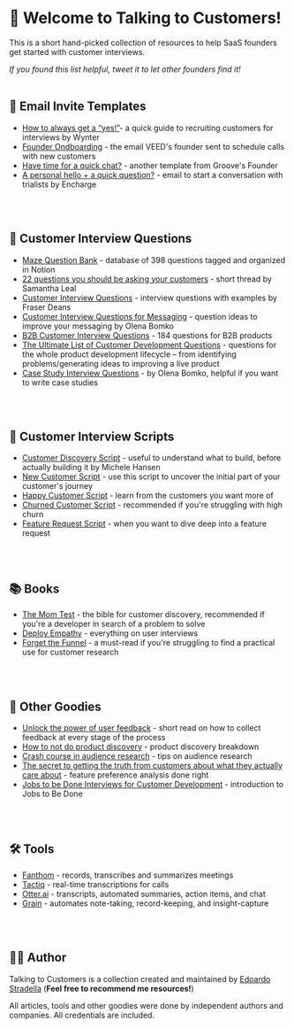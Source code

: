# 👋 Welcome to Talking to Customers!

This is a short hand-picked collection of resources to help SaaS founders get started with customer interviews.


*If you found this list helpful, tweet it to let other founders find it!*
</br>
</br>

## 💌 Email Invite Templates
* [How to always get a “yes!”](https://wynter.com/post/customers-for-interviews)- a quick guide to recruiting customers for interviews by Wynter
* [Founder Ondboarding](https://twitter.com/sab8a/status/1750139712424091767) - the email VEED's founder sent to schedule calls with new customers
* [Have time for a quick chat?](https://www.groovehq.com/attachments/blog/non-scaleable-growth-tactics/a-request.png) - another template from Groove's Founder
* [A personal hello + a quick question?](https://cdn-aipmi.nitrocdn.com/pUHWBQidOlEeRPsGpymdfXQXdCAwwKii/assets/images/optimized/rev-c3155a1/encharge.io/wp-content/uploads/2019/08/personal-intro.jpg) - email to start a conversation with trialists by Encharge
</br>
</br>

## 🔎 Customer Interview Questions
* [Maze Question Bank](https://mazedesign.notion.site/69479454c71a48c49dae6e4f8406bd9a?v=eeb8b6ff563c4f47a69a70ccd5d36c56) - database of 398 questions tagged and organized in Notion
* [22 questions you should be asking your customers](https://twitter.com/samanthalcc/status/1567859143926599681?ref_src=twsrc%5Etfw%7Ctwcamp%5Etweetembed%7Ctwterm%5E1567859143926599681%7Ctwgr%5Ebe8958826cf224887267734f0f13f704902ec5b2%7Ctwcon%5Es1_&ref_url=https%3A%2F%2Fwww.notion.so%2Fedoardostradella%2FStudies-d19fbe731e774318ae655a41a8ff0341) - short thread by Samantha Leal
* [Customer Interview Questions](https://www.insightpipeline.com/customer-interview-questions) - interview questions with examples by Fraser Deans
* [Customer Interview Questions for Messaging](https://twitter.com/olenabomko/status/1665696726311682050) - question ideas to improve your messaging by Olena Bomko
* [B2B Customer Interview Questions](https://www.contentlift.io/customer-interview-questions) -  184 questions for B2B products 
* [The Ultimate List of Customer Development Questions](https://mfishbein.com/the-ultimate-list-of-customer-development-questions/) - questions for the whole product development lifecycle – from identifying problems/generating ideas to improving a live product
* [Case Study Interview Questions](https://twitter.com/olenabomko/status/1705197148126487011) - by Olena Bomko, helpful if you want to write case studies
</br>
</br>

## 💎 Customer Interview Scripts
* [Customer Discovery Script](https://deployempathy.substack.com/p/customer-interview-script-discovery-phase-i-e-before-you-ve-built-anything-415336) - useful to understand what to build, before actually building it by Michele Hansen
* [New Customer Script](https://deployempathy.substack.com/p/customer-interview-script-template-relatively-new-customer-aka-jtbd-switch-interview-415338) - use this script to uncover the initial part of your customer's journey
* [Happy Customer Script](https://deployempathy.substack.com/p/customer-interview-script-happy-customer-415341) - learn from the customers you want more of
* [Churned Customer Script](https://deployempathy.substack.com/p/customer-interview-script-churned-customer-415342) - recommended if you're struggling with high churn
* [Feature Request Script](https://deployempathy.substack.com/p/turning-feature-requests-into-customer-research-450754) - when you want to dive deep into a feature request 
</br>
</br>

## 📚 Books
* [The Mom Test](https://www.momtestbook.com/) - the bible for customer discovery, recommended if you're a developer in search of a problem to solve
* [Deploy Empathy](https://deployempathy.com/) - everything on user interviews
* [Forget the Funnel](https://www.forgetthefunnel.com/customer-led-growth/book) - a must-read if you're struggling to find a practical use for customer research
</br>
</br>

## 🚀 Other Goodies
* [Unlock the power of user feedback](https://growthroadmaps.beehiiv.com/p/unlock-power-user-feedback) - short read on how to collect feedback at every stage of the process
* [How to not do product discovery](https://demandmaven.substack.com/p/how-to-not-do-product-discovery) - product discovery breakdown
* [Crash course in audience research](https://www.forgetthefunnel.com/resources/saas-audience-research-habits) - tips on audience research
* [The secret to getting the truth from customers about what they actually care about](https://demandmaven.substack.com/p/maxdiff-the-secret-to-getting-the) - feature preference analysis done right
* [Jobs to be Done Interviews for Customer Development](https://valchanova.me/customer-development-jobs-to-be-done/) - introduction to Jobs to Be Done
</br>
</br>

## 🛠 Tools
* [Fanthom](https://fathom.video/) - records, transcribes and summarizes meetings
* [Tactiq](https://tactiq.io/) - real-time transcriptions for calls
* [Otter.ai](https://otter.ai/) - transcripts, automated summaries, action items, and chat 
* [Grain](https://grain.com/) - automates note-taking, record-keeping, and insight-capture
</br>
</br>

## 👩‍💻 Author
Talking to Customers is a collection created and maintained by [Edoardo Stradella](https://twitter.com/e_stradella) (**Feel free to recommend me resources!**)

All articles, tools and other goodies were done by independent authors and companies. All credentials are included.
